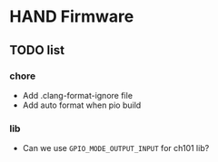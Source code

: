 # HAND Firmware

## TODO list

### chore

- Add .clang-format-ignore file
- Add auto format when pio build

### lib

- Can we use `GPIO_MODE_OUTPUT_INPUT` for ch101 lib?
